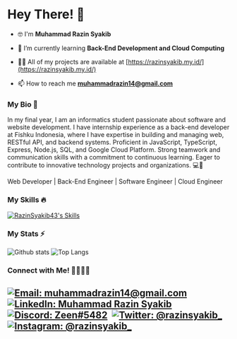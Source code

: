 # Hey There! 👋
- 🤓 I'm **Muhammad Razin Syakib**

- 🌱 I’m currently learning **Back-End Development and Cloud Computing**

- 👨‍💻 All of my projects are available at [https://razinsyakib.my.id/](https://razinsyakib.my.id/) 

- 📫 How to reach me **muhammadrazin14@gmail.com**

### My Bio 📄
In my final year, I am an informatics student passionate about software and website development. I have internship experience as a back-end developer at Fishku Indonesia, where I have expertise in building and managing web, RESTful API, and backend systems. Proficient in JavaScript, TypeScript, Express, Node.js, SQL, and Google Cloud Platform. Strong teamwork and communication skills with a commitment to continuous learning. Eager to contribute to innovative technology projects and organizations. 💻🌱

Web Developer | Back-End Engineer | Software Engineer | Cloud Engineer

### My Skills 🔥
[![RazinSyakib43's Skills](https://skillicons.dev/icons?i=js,ts,nodejs,express,react,bootstrap,mysql,mongodb,gcp,firebase,figma,git)](https://skillicons.dev)

### My Stats ⚡
![Github stats](https://github-readme-stats.vercel.app/api?username=razinsyakib43&theme=blueberry&count_private=true&hide_border=true&line_height=20) 
![Top Langs](https://github-readme-stats.vercel.app/api/top-langs/?username=RazinSyakib43&hide=php,html,css,hack,java,c%2B%2B,Objective%2DC,Objective%2DC%2B%2B,ruby,starlark,cmake&exclude_repo=New-ParentCare,SekawanVehicle,Zeen-Blog,nyobarevert&layout=compact&theme=blueberry&count_private=true&hide_border=true) 

### Connect with Me! 🫱🏻‍🫲🏼
[![Email: muhammadrazin14@gmail.com](https://img.shields.io/badge/Gmail-D14836?style=for-the-badge&logo=gmail&logoColor=white)](mailto:muhammadrazin14@gmail.com)&nbsp;
[![LinkedIn: Muhammad Razin Syakib](https://img.shields.io/badge/LinkedIn-0077B5?style=for-the-badge&logo=linkedin&logoColor=white)](https://www.linkedin.com/in/muhammad-razin-syakib/)&nbsp;
[![Discord: Zeen#5482](https://img.shields.io/badge/Discord-7289DA?style=for-the-badge&logo=discord&logoColor=white)](https://discord.com/users/706507324642295809)&nbsp;
[![Twitter: @razinsyakib_](https://img.shields.io/badge/Twitter-1DA1F2?style=for-the-badge&logo=twitter&logoColor=white)](https://twitter.com/razinsyakib_)&nbsp;
[![Instagram: @razinsyakib_](https://img.shields.io/badge/Instagram-E4405F?style=for-the-badge&logo=instagram&logoColor=white)](https://www.instagram.com/razinsyakib_/)&nbsp;
---
